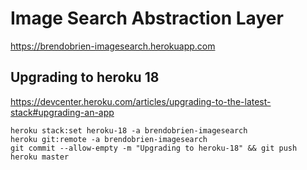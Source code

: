 # Image Search Abstraction Layer

<a href="https://brendobrien-imagesearch.herokuapp.com">https://brendobrien-imagesearch.herokuapp.com</a>

## Upgrading to heroku 18

https://devcenter.heroku.com/articles/upgrading-to-the-latest-stack#upgrading-an-app

```
heroku stack:set heroku-18 -a brendobrien-imagesearch
heroku git:remote -a brendobrien-imagesearch
git commit --allow-empty -m "Upgrading to heroku-18" && git push heroku master
```
